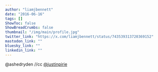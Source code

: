 ```yaml
---
author: "liamjbennett"
date: "2016-06-16"
tags: []
ShowToc: false
ShowBreadCrumbs: false
thumbnail: "/img/main/profile.jpg"
twitter_link: "https://x.com/liamjbennett/status/743539313720369152"
mastodon_link: ""
bluesky_link: ""
linkedin_link: ""
---
```


@ashedryden //cc [@justinpirie](https://x.com/justinpirie)

